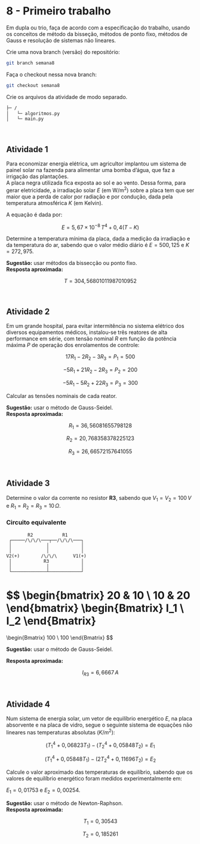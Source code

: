 # 8 - Primeiro trabalho
Em dupla ou trio, faça de acordo com a especificação do trabalho, usando os conceitos de método da bisseção, métodos de ponto fixo, métodos de Gauss e resolução de sistemas não lineares.

Crie uma nova branch (versão) do repositório:

```bash
git branch semana8
```

Faça o checkout nessa nova branch:

```bash
git checkout semana8
```

Crie os arquivos da atividade de modo separado.

```txt
├─ /
│   └─ algoritmos.py
│   └─ main.py
```

<br/>

## Atividade 1
Para economizar energia elétrica, um agricultor implantou um sistema de painel solar na fazenda para alimentar uma bomba d’água, que faz a irrigação das plantações.  
A placa negra utilizada fica exposta ao sol e ao vento. Dessa forma, para gerar eletricidade, a irradiação solar $E$ (em $\text{W/m}^2$) sobre a placa tem que ser maior que a perda de calor por radiação e por condução, dada pela temperatura atmosférica $K$ (em Kelvin).

A equação é dada por:

$$
E = 5,67 \times 10^{-8} \, T^4 + 0,4(T - K)
$$

Determine a temperatura mínima da placa, dada a medição da irradiação e da temperatura do ar, sabendo que o valor médio diário é $E = 500,125$ e $K = 272,975$.

**Sugestão:** usar métodos da bissecção ou ponto fixo.  
**Resposta aproximada:**  

$$
T = 304{,}56801011987010952
$$

<br/>

## Atividade 2
Em um grande hospital, para evitar intermitência no sistema elétrico dos diversos equipamentos médicos, instalou-se três reatores de alta performance em série, com tensão nominal $R$ em função da potência máxima $P$ de operação dos enrolamentos de controle:

$$
17R_1 - 2R_2 - 3R_3 = P_1 = 500
$$  

$$
-5R_1 + 21R_2 - 2R_3 = P_2 = 200
$$  

$$
-5R_1 - 5R_2 + 22R_3 = P_3 = 300
$$  

Calcular as tensões nominais de cada reator.

**Sugestão:** usar o método de Gauss-Seidel.  
**Resposta aproximada:**  

$$
R_1 = 36{,}56081655798128
$$  

$$
R_2 = 20{,}768358378225123
$$  

$$
R_3 = 26{,}66572157641055
$$  

<br />

## Atividade 3
Determine o valor da corrente no resistor **R3**, sabendo que $V_1 = V_2 = 100\,V$ e $R_1 = R_2 = R_3 = 10\,\Omega$.

### Circuito equivalente

            R2           R1
     ┌─────/\/\/\───┬──/\/\/\───┐
     │             │            │
     │             │            │
    V2(+)        /\/\/\      V1(+)
     │            R3            │
     │             │            │
     └─────────────┴────────────┘

$$
\begin{bmatrix}
20 & 10 \\
10 & 20
\end{bmatrix}
\begin{Bmatrix}
I_1 \\
I_2
\end{Bmatrix}
=
\begin{Bmatrix}
100 \\
100
\end{Bmatrix}
$$

**Sugestão:** usar o método de Gauss-Seidel.

**Resposta aproximada:**  

$$
I_{R3} = 6{,}6667\,A
$$

<br />

## Atividade 4

Num sistema de energia solar, um vetor de equilíbrio energético $E$, na placa absorvente e na placa de vidro, segue o seguinte sistema de equações não lineares nas temperaturas absolutas $(K/m^2)$:

$$
(T_1^4 + 0,06823T_1) - (T_2^4 + 0,05848T_2) = E_1
$$    

$$
(T_1^4 + 0,05848T_1) - (2T_2^4 + 0,11696T_2) = E_2
$$  

Calcule o valor aproximado das temperaturas de equilíbrio, sabendo que os valores de equilíbrio energético foram medidos experimentalmente em:  

$E_1 = 0,01753$ e $E_2 = 0,00254$.

**Sugestão:** usar o método de Newton-Raphson.  
**Resposta aproximada:**  

$$
T_1 = 0,30543
$$  

$$ 
T_2 = 0,185261
$$  